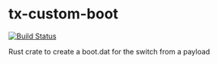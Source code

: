 # tx-custom-boot

[![Build Status](https://app.travis-ci.com/marcograss/tx-custom-boot.svg?branch=main)](https://app.travis-ci.com/marcograss/tx-custom-boot)

Rust crate to create a boot.dat for the switch from a payload

